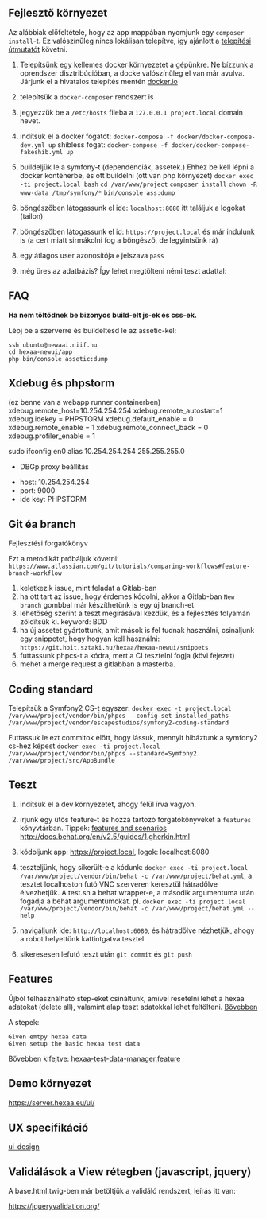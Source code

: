 Fejlesztő környezet
-------------------

Az alábbiak előfeltétele, hogy az app mappában nyomjunk egy `composer install`-t. Ez valószínűleg nincs lokálisan
telepítve, így ajánlott a [telepítési útmutatót](https://getcomposer.org/download/) követni.

1. Telepítsünk egy kellemes docker környezetet a gépünkre. Ne bízzunk a oprendszer disztribúcióban, a docke
 valószínűleg el van már avulva. Járjunk el a hivatalos telepítés mentén [docker.io](http://docker.io)

2. telepítsük a `docker-composer` rendszert is

3. jegyezzük be a `/etc/hosts` fileba a `127.0.0.1 project.local` domain nevet.

4. indítsuk el a docker fogatot:
`docker-compose -f docker/docker-compose-dev.yml up`
shibless fogat:
`docker-compose -f docker/docker-compose-fakeshib.yml up`

5. buildeljük le a symfony-t (dependenciák, assetek.)
Ehhez be kell lépni a docker konténerbe, és ott buildelni (ott van php környezet)
`docker exec -ti project.local bash`
`cd /var/www/project`
`composer install`
`chown -R www-data /tmp/symfony/*`
`bin/console ass:dump`

6. böngészőben látogassunk el ide: `localhost:8080` itt találjuk a logokat (tailon)

7. böngészőben látogassunk el id: `https://project.local` és már indulunk is (a cert miatt sirmákolni fog a böngésző, de legyintsünk rá)

8. egy átlagos user azonosítója `e` jelszava `pass`

9. még üres az adatbázis? Így lehet megtölteni némi teszt adattal:


FAQ
-----

__Ha nem töltődnek be bizonyos build-elt js-ek és css-ek.__

Lépj be a szerverre és buildeltesd le az assetic-kel:

```
ssh ubuntu@newaai.niif.hu
cd hexaa-newui/app
php bin/console assetic:dump
```

Xdebug és phpstorm 
-------------------

(ez benne van a webapp runner containerben)
xdebug.remote_host=10.254.254.254
xdebug.remote_autostart=1
xdebug.idekey = PHPSTORM
xdebug.default_enable = 0
xdebug.remote_enable = 1
xdebug.remote_connect_back = 0
xdebug.profiler_enable = 1

sudo ifconfig en0 alias 10.254.254.254 255.255.255.0

+ DBGp proxy beállítás
 - host: 10.254.254.254
 - port: 9000
 - ide key: PHPSTORM

Git éa branch
-------------

Fejlesztési forgatókönyv

Ezt a metodikát próbáljuk követni:
`https://www.atlassian.com/git/tutorials/comparing-workflows#feature-branch-workflow`

1. keletkezik issue, mint feladat a Gitlab-ban
2. ha ott tart az issue, hogy érdemes kódolni, akkor a Gitlab-ban `New branch` gombbal már készíthetünk is egy új branch-et
3. lehetőség szerint a teszt megírásával kezdük, és a fejlesztés folyamán zöldítsük ki. keyword: BDD
4. ha új assetet gyártottunk, amit mások is fel tudnak használni, csináljunk egy snippetet, hogy hogyan kell használni: `https://git.hbit.sztaki.hu/hexaa/hexaa-newui/snippets`
5. futtassunk phpcs-t a kódra, mert a CI tesztelni fogja (kövi fejezet)
6. mehet a merge request a gitlabban a masterba. 

Coding standard
----------------
Telepítsük a Symfony2 CS-t egyszer:
`docker exec -t project.local /var/www/project/vendor/bin/phpcs --config-set installed_paths /var/www/project/vendor/escapestudios/symfony2-coding-standard`

Futtassuk le ezt commitok előtt, hogy lássuk, mennyit hibáztunk a symfony2 cs-hez képest
`docker exec -ti project.local /var/www/project/vendor/bin/phpcs --standard=Symfony2 /var/www/project/src/AppBundle`

Teszt
-----

1. indítsuk el a dev környezetet, ahogy felül írva vagyon.

2. írjunk egy ütős feature-t és hozzá tartozó forgatókönyveket a `features` könyvtárban.
    Tippek: [features and scenarios](http://docs.behat.org/en/latest/user_guide/features_scenarios.html)
	<http://docs.behat.org/en/v2.5/guides/1.gherkin.html>
3. kódoljunk app: https://project.local, logok: localhost:8080

4. teszteljünk, hogy sikerült-e a kódunk:
  `docker exec -ti project.local /var/www/project/vendor/bin/behat -c /var/www/project/behat.yml`,
  a tesztet localhoston futó VNC szerveren keresztül hátradőlve élvezhetjük. A test.sh a behat wrapper-e, a második
  argumentuma után fogadja a behat argumentumokat. pl.
  `docker exec -ti project.local /var/www/project/vendor/bin/behat -c /var/www/project/behat.yml --help`

5. navigáljunk ide: `http://localhost:6080`, és hátradőlve nézhetjük, ahogy a robot helyettünk kattintgatva tesztel

6. sikeresesen lefutó teszt után `git commit` és `git push`


Features
--------

Újból felhasználható step-eket csináltunk, amivel resetelni lehet a hexaa adatokat (delete all), valamint alap teszt adatokkal lehet feltölteni. [Bővebben](https://git.hbit.sztaki.hu/solazs/hexaa-test-data-manager/tree/master)

A stepek:
```
Given emtpy hexaa data
Given setup the basic hexaa test data
```

Bővebben kifejtve: [hexaa-test-data-manager.feature](app/src/AppBundle/Features/hexaa-test-data-manager.feature)


Demo környezet
--------------

https://server.hexaa.eu/ui/


UX specifikáció
---------------

[ui-design](doc/ui-design)

Validálások a View rétegben (javascript, jquery)
------------------------------------------------

A base.html.twig-ben már betöltjük a validáló rendszert, leírás itt van:

https://jqueryvalidation.org/
